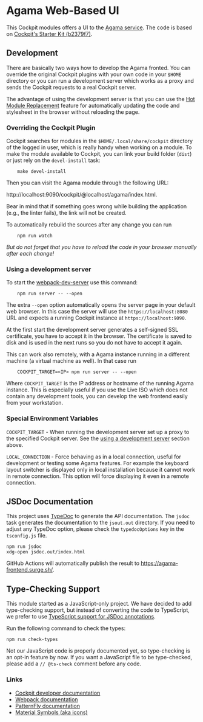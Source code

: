 # Agama Web-Based UI

This Cockpit modules offers a UI to the [Agama service](file:../service). The code is based on
[Cockpit's Starter Kit
(b2379f7)](https://github.com/cockpit-project/starter-kit/tree/b2379f78e203aab0028d8548b39f5f0bd2b27d2a).

## Development

There are basically two ways how to develop the Agama fronted. You can
override the original Cockpit plugins with your own code in your `$HOME` directory
or you can run a development server which works as a proxy and sends the Cockpit
requests to a real Cockpit server.

The advantage of using the development server is that you can use the
[Hot Module Replacement](https://webpack.js.org/concepts/hot-module-replacement/)
feature for automatically updating the code and stylesheet in the browser
without reloading the page.

### Overriding the Cockpit Plugin

Cockpit searches for modules in the `$HOME/.local/share/cockpit` directory of the logged in user,
which is really handy when working on a module. To make the module available to Cockpit, you can
link your build folder (`dist`) or just rely on the `devel-install` task:

```
    make devel-install
```

Then you can visit the Agama module through the following URL:

http://localhost:9090/cockpit/@localhost/agama/index.html.

Bear in mind that if something goes wrong while building the application (e.g., the linter fails),
the link will not be created.

To automatically rebuild the sources after any change you can run

```
    npm run watch
```

*But do not forget that you have to reload the code in your browser manually after each change!*

### Using a development server

To start the [webpack-dev-server](https://github.com/webpack/webpack-dev-server)
use this command:

```
    npm run server -- --open
```

The extra `--open` option automatically opens the server page in your default
web browser. In this case the server will use the `https://localhost:8080` URL
and expects a running Cockpit instance at `https://localhost:9090`.

At the first start the development server generates a self-signed SSL
certificate, you have to accept it in the browser. The certificate is saved to
disk and is used in the next runs so you do not have to accept it again.

This can work also remotely, with a Agama instance running in a different
machine (a virtual machine as well). In that case run

```
    COCKPIT_TARGET=<IP> npm run server -- --open
```

Where  `COCKPIT_TARGET` is the IP address or hostname of the running Agama
instance. This is especially useful if you use the Live ISO which does not contain
any development tools, you can develop the web frontend easily from your workstation.

### Special Environment Variables

`COCKPIT_TARGET` - When running the development server set up a proxy to the
specified Cockpit server. See the [using a development
server](#using-a-development-server) section above.

`LOCAL_CONNECTION` - Force behaving as in a local connection, useful for
development or testing some Agama features. For example the keyboard layout
switcher is displayed only in local installation because it cannot work in
remote connection. This option will force displaying it even in a remote
connection.

## JSDoc Documentation

This project uses [TypeDoc](https://typedoc.org/) to generate the API documentation. The `jsdoc`
task generates the documentation to the `jsout.out` directory. If you need to adjust any TypeDoc
option, please check the `typedocOptions` key in the `tsconfig.js` file.

```
npm run jsdoc
xdg-open jsdoc.out/index.html
```

GitHub Actions will automatically publish the result to <https://agama-frontend.surge.sh/>.

## Type-Checking Support

This module started as a JavaScript-only project. We have decided to add type-checking support, but
instead of converting the code to TypeScript, we prefer to use [TypeScript support for JSDoc
annotations](https://www.typescriptlang.org/docs/handbook/intro-to-js-ts.html).

Run the following command to check the types:

```
npm run check-types
```

Not our JavaScript code is properly documented yet, so type-checking is an opt-in feature by now. If
you want a JavaScript file to be type-checked, please add a `// @ts-check` comment before any code.

### Links

- [Cockpit developer documentation](https://cockpit-project.org/guide/latest/development)
- [Webpack documentation](https://webpack.js.org/configuration/)
- [PatternFly documentation](https://www.patternfly.org)
- [Material Symbols (aka icons)](https://fonts.google.com/icons)
